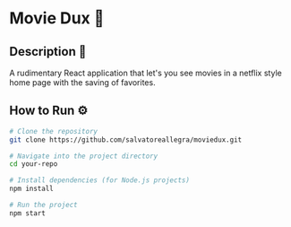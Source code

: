 # Movie Dux 🚀

## Description 📌
A rudimentary React application that let's you see movies in a netflix style
home page with the saving of favorites.

## How to Run ⚙️
```bash
# Clone the repository
git clone https://github.com/salvatoreallegra/moviedux.git

# Navigate into the project directory
cd your-repo

# Install dependencies (for Node.js projects)
npm install

# Run the project
npm start

